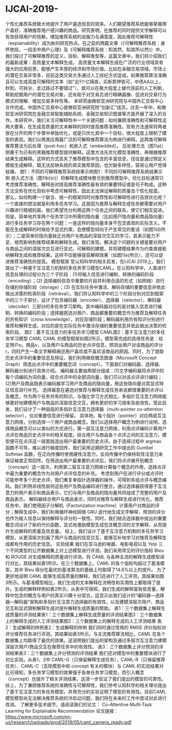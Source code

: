 # IJCAI-2019-
个性化推荐系统极大地提升了用户遴选信息的效率。人们期望推荐系统能够掌握用户喜好，准确推荐用户感兴趣的商品。研究表明，在推荐的同时提供文字解释可以有效获得用户的信赖，增加推荐系统的说服力与满意度，因此推荐可解释性（explainability）成为新的研究热点。在之前的两篇文章（《可解释推荐系统：身怀绝技，一招击中用户心理》及《可解释推荐系统：知其然，知其所以然》）中，我们探讨了可解释推荐的定义、目标、解释类型等，这篇文章中，我们将介绍我们的最新成果：高质量文本解释生成。   高质量文本解释生成在广泛的行业领域具有强大的应用前景，能够产生丰厚的经济和市场价值。比如在金融交易领域，市场上的潜在交易非常多，目前这类交易大多通过人工经纪方式促成。如果推荐算法准确且可以生成高度可解释的文本（如“出1个亿隔夜，买断质押皆可，中债AA以上，秒到，可拆分，走过路过不要错过”），就可以在极大程度上替代目前的人工判断，帮助挖掘用户的潜在交易对象，还有助于对交易员进行精确画像、促进对交易行为模式的理解、增加交易多样性等。   本研究由微软亚洲研究院与中国外汇交易中心合作完成。中国外汇交易中心是微软亚洲研究院“创新汇”成员，过去一年中，和微软亚洲研究院在金融交易智能辅助系统、金融交易知识图谱等方面开展了深入的合作。本研究中，我们关注可解释性中一个关键问题：如何兼顾准确性和可解释性这两大要素，在生成高质量的文本解释的同时提高推荐准确性。现有方法通常将两者放在分开的两个步骤中单独优化，或是只优化其中一个目标，很大程度上限制了模型的表现。我们以两类应用最广泛的可解释推荐算法为例进行阐释。这两类可解释推荐算法为后处理（post-hoc）和嵌入式（embedded）。   后处理方法（图1(a)）侧重于为已有的黑箱推荐模型提供解释。这类方法先优化模型准确性，再根据推荐结果生成解释。这样的方式丢失了推荐模型中包含的丰富信息，往往是通过预定义模板生成解释，既无法反映系统的真实推荐原因，也欠缺多样性，容易让用户觉得枯燥。   图1：不同的可解释推荐系统结果示例图1：不同的可解释推荐系统结果示例   嵌入式方法（图1(b)(c)）将解释生成模块整合到推荐模型中，优化目标通常只考虑推荐准确性，解释由对提高推荐准确性最有效的重要特征或是句子构成。这种方法没有在优化目标中考虑可解释性，因此无法保证解释的质量及个性化程度。   那么，如何构建一个联合、统一的框架同时对推荐性和可解释性进行高效优化呢？一个直接的想法就是利用多任务学习。这是因为推荐与解释生成任务都需要对用户兴趣进行精细刻画，我们希望充分利用这两个任务之间的联系，使它们相互促进。   但是，简单地共享两个任务学习中所需的隐向量（比如用户隐向量和商品隐向量）进行多任务学习存在两个问题：一是这样的隐向量本身不包含直观的实际含义，不能在生成解释的时候给予显式约束，会使模型倾向于产生常见的套话（如图1(d)所示）；二是简单的隐向量缺乏对用户与商品的深层次交互的学习，其表示能力不足，继而影响到推荐结果和解释生成。我们发现，解决这个问题的关键是要对用户与商品之间的深层次交互进行显式、可解释的建模，并将建模结果作为约束直接影响解释生成和推荐结果。这样不仅能够提高解释效果（如图1(e)所示），还可以促进推荐准确性的提高。   模型框架   受认知科学的相关启发，在IJCAI 2019上，我们提出了一种基于互注意力机制的多任务学习模型CAML。在认知科学中，人类进行信息处理的过程分为三个子阶段：(1)将输入信息进行编制、转换的编码阶段（encoding）；(2) 选择编码信息中重要的片段并利用合适的形式（如网络）进行存储的存储阶段（storage）；(3) 在实际任务中激活、解码存储的重要信息并依此做出决策的检索阶段（retrieval）。我们将认知科学中的三个阶段分别对应到框架中的三个子部分，设计了包含编码器（encoder）、选择器（selector）、解码器（decoder）三部分的多任务学习架构。其中编码器对应的是对输入信息进行编制、转换的编码阶段；选择器挑选对用户、商品都重要的概念作为推荐及解释任务的共有知识（cross knowledge），对应存储阶段；解码器利用共有知识分别进行推荐和解释生成，对应的是在实际任务中激活存储的重要信息并依此做出决策的检索阶段。   图2：基于互注意力的多任务学习模型 CAML图2：基于互注意力的多任务学习模型 CAML   CAML 的模型框架如图2所示，模型需完成的具体任务是：给定用户u，商品v，以及用户与商品的历史点评信息，预测出用户对该商品的评分r，同时产生一条文字解释阐述用户喜欢或不喜欢该商品的原因。同时，为了提取历史点评中的重要信息及特征，我们利用微软概念图谱（Microsoft Concept Graph）筛选出点评中的重要概念词（concept）。下面我们对编码器、选择器、解码器分别进行具体介绍。   编码器主要由两部分组成：(1)文字编码器将点评中的每个词编码为词向量，综合点评中的全部词向量，我们可以对该点评进行编码；(2)用户及商品隐表示编码器学习用户及商品的隐向量，用这些隐向量对其显式特征信息进行补充。   选择器意在遴选对推荐与解释生成任务来说都很重要的点评以及概念，作为两个任务共有的知识。与强化学习方式相比，多指针互注意力网络能够更好地建模用户与商品的深层信息交互，拥有更好的学习效率及收敛性。受此启发，我们设计了一种层级的多指针互注意力选择器（multi-pointer co-attention selector），仅对重要信息进行保留。   具体地，每个指针（pointer）对应两层互注意力网络，分别选择一个用户或商品概念。我们以选择用户概念为例进行说明，选择商品概念可以以类似的方式进行。第一层互注意力网络，利用点评编码计算用户点评在商品历史点评中的相关程度。综合用户与商品各个点评之间的互注意力，模型便可在点评这一层面挑选出用户最重要的历史点评。由于选择过程中 argmax 函数不可导，难以进行梯度回传，我们采用近期研究工作中提出的 Gumbel Softmax 函数，在正向传播时使用硬性注意力，反向传播中仍保持软性注意力来保证梯度正常回传。在筛选出用户最重要的点评后，我们将点评展开到概念（concept）这一层次，利用第二层互注意力网络计算每个概念的作用，选择点评中最为重要的概念作为对用户点评信息的补充。   考虑到用户在进行评分或点评时可能参考多个历史点评，我们重复单指针选择器的操作，可得到多组点评与概念编码。我们利用非线性层将这些用户及商品编码进行整合，通过选择器获得基于互注意力的用户表示和商品表示，它们与用户及商品的隐向量共同组成了完整的用户及商品表示。   解码器结合用户与商品表示，同时对推荐与解释生成进行优化。推荐任务中，我们使用因子分解机（Factorization machine）计算用户对商品的评分；解释生成中，我们利用循环神经网络 GRU 迭代地生成文字解释，预测的评分也作为输入信息以保持解释与评分的一致性。同时，我们结合选择器中挑出的重要概念词设计了新的代价函数，显式地激励模型生成包含概念词的文字解释，从而提升生成解释的质量及信息量。   综上，我们设计了基于互注意力机制的多任务学习模型，从更深层次刻画了用户与商品的信息交互，能够互补地学习对推荐及解释生成都有作用的历史信息。   实验结果   我们在亚马逊的电器、电影电视以及 Yelp 三个不同类型的公开数据集上对上述模型进行评测。我们采用常见的评价指标 Bleu 和 ROUGE 对生成解释的质量进行评测，将 CAML 与各种主流的解释生成模型进行对比，其结果如表1所示。在三个数据集上，CAML 的各个指标均超过了基准模型，其中 Bleu 得分在最优的基准算法的基础上均取得了14.6%以上的提升。   为了更好地说明 CAML 能够生成高质量的解释，我们还进行了人工评测，其结果如图3所示。与基准模型相比，我们生成的文本解释在流畅性和实用性上都取得了提升。生成的解释样例如表2所示。从表中可得知，我们生成的解释富有信息量，解释中包含的概念与用户的真实兴趣十分契合。这显示出我们设计的“编码器—选择器—解码器”架构和多指针互注意力选择器的有效性，以及建模深层次用户、商品交互和显式限制解释生成对提升解释生成质量的帮助。   表1：三个数据集上解释生成质量的评测结果表1：三个数据集上解释生成质量的评测结果  ​  图3：三个数据集上的解释生成的人工评测结果图3：三个数据集上的解释生成的人工评测结果   表2：生成解释的样例表2：生成解释的样例   我们同时通过常用的 RMSE 评价指标对评分推荐任务进行评测，其结果如表3所示。与主流推荐算法相比，CAML 在各个数据集上均取得了最优的效果。这说明我们提出的架构及通过多层次互注意力建模深层次用户/商品交互在推荐任务中的有效性。   表3：三个数据集上评分预测的评测结果表3：三个数据集上评分预测的评测结果   我们还对模型中的重要模块进行了对比实验。从表1、2中 CAML-G（只保留解释生成任务）、CAML-R（只保留推荐任务）、CAML-C（去除模型中和 concept 有关的模块）与 CAML 的实验结果对比可得知，多任务学习模型的效果强于各单任务学习模型，而引入概念（concept）也提升了相关评测结果，这进一步佐证了我们提出的模型的可靠性。   综上，为了兼顾推荐系统的准确性与可解释性，我们参考认知科学的相关理论提出了基于互注意力的多任务模型，并用充分的实验证明了模型的有效性。目前CAML模型模型尚无法解决推荐系统的冷启动问题，我们将在未来的工作中尝试对此进行改进。   了解更多技术细节，请阅读我们的论文：   Co-Attentive Multi-Task Learning for Explainable Recommendation  论文链接：https://www.microsoft.com/en-us/research/uploads/prod/2019/05/caml_camera_ready.pdf
